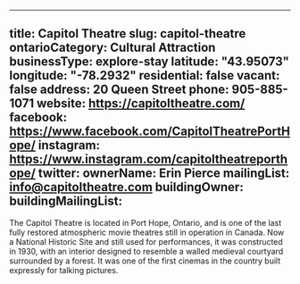
---
title: Capitol Theatre
slug: capitol-theatre
ontarioCategory: Cultural Attraction
businessType: explore-stay
latitude: "43.95073"
longitude: "-78.2932"
residential: false
vacant: false
address: 20 Queen Street
phone: 905-885-1071
website: https://capitoltheatre.com/
facebook: https://www.facebook.com/CapitolTheatrePortHope/
instagram: https://www.instagram.com/capitoltheatreporthope/
twitter: 
ownerName: Erin  Pierce
mailingList: info@capitoltheatre.com
buildingOwner: 
buildingMailingList: 
---
The Capitol Theatre is located in Port Hope, Ontario, and is one of the last fully restored atmospheric movie theatres still in operation in Canada. Now a National Historic Site and still used for performances, it was constructed in 1930, with an interior designed to resemble a walled medieval courtyard surrounded by a forest. It was one of the first cinemas in the country built expressly for talking pictures.



